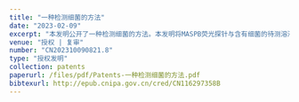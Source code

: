 ```yaml
---
title: "一种检测细菌的方法"
date: "2023-02-09"
excerpt: "本发明公开了一种检测细菌的方法。本发明将MASPB荧光探针与含有细菌的待测溶液混合，静置得混合溶液；混合溶液在紫外光下检测待测溶液中细菌的种类或浓度；所述细菌为革兰氏阳性菌和革兰氏阴性菌中的至少一种；所述MASPB荧光探针的结构为：#imgabs0#本发明的MASPB荧光探针与不同的菌种具有不同的结合位点，能够进行肉眼和细胞水平上对不同细菌进行区分，实现快速、准确的对革兰氏阳性菌和革兰氏阴性菌的区分，荧光强度与细菌量呈现良好的线性关系，可以检测细菌的浓度，实用性较高。"
venue: "授权 | 复审"
number: "CN202310090821.8"
type: "授权发明"
collection: patents
paperurl: /files/pdf/Patents-一种检测细菌的方法.pdf
bibtexurl: http://epub.cnipa.gov.cn/cred/CN116297358B
---
```



